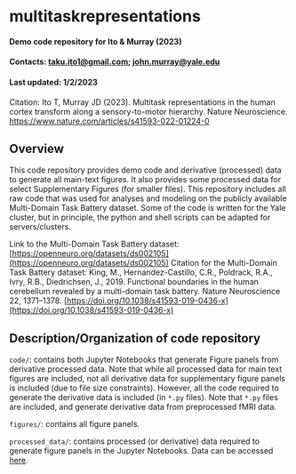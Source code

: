 # multitaskrepresentations
#### Demo code repository for Ito &amp; Murray (2023)
#### Contacts: taku.ito1@gmail.com; john.murray@yale.edu
#### Last updated: 1/2/2023

Citation: Ito T, Murray JD (2023). Multitask representations in the human cortex transform along a sensory-to-motor hierarchy. Nature Neuroscience. https://www.nature.com/articles/s41593-022-01224-0

## Overview

This code repository provides demo code and derivative (processed) data to generate all main-text figures. It also provides some processed data for select Supplementary Figures (for smaller files). This repository includes all raw code that was used for analyses and modeling on the publicly available Multi-Domain Task Battery dataset. Some of the code is written for the Yale cluster, but in principle, the python and shell scripts can be adapted for servers/clusters.

Link to the Multi-Domain Task Battery dataset: [https://openneuro.org/datasets/ds002105](https://openneuro.org/datasets/ds002105)
Citation for the Multi-Domain Task Battery dataset:
King, M., Hernandez-Castillo, C.R., Poldrack, R.A., Ivry, R.B., Diedrichsen, J., 2019. Functional boundaries in the human cerebellum revealed by a multi-domain task battery. Nature Neuroscience 22, 1371–1378. [https://doi.org/10.1038/s41593-019-0436-x](https://doi.org/10.1038/s41593-019-0436-x)


## Description/Organization of code repository

`code/`: contains both Jupyter Notebooks that generate Figure panels from derivative processed data. Note that while all processed data for main text figures are included, not all derivative data for supplementary figure panels is included (due to file size constraints). However, all the code required to generate the derivative data is included (in `*.py` files). Note that `*.py` files are included, and generate derivative data from preprocessed fMRI data.

`figures/`: contains all figure panels.

`processed_data/`: contains processed (or derivative) data required to generate figure panels in the Jupyter Notebooks. Data can be accessed [here](https://drive.google.com/drive/folders/1juQrDbHnNIiz7V6J-GqM4GCta9YiwVNV?usp=sharing).

<!---
`code/preprocessing/`: contains all preprocessing scripts that processed the raw MDTB dataset from OpenNeuro. Preprocessing was performed using QuNex (version 0.61.17; [https://qunex.yale.edu/](https://qunex.yale.edu/)). Postprocessing (i.e., task activation estimation) can be found in `code/preprocessing/glm_scripts/`. Note that all preprocessing scripts are provided as-is, as they were all performed on Yale's compute cluster. Preprocessing scripts are provided as a reference for those who wish to adapt them to their needs. Any questions can be directed to taku.ito1@gmail.com.
-->

